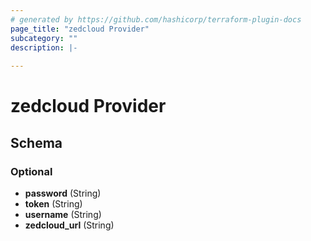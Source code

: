 ```yaml
---
# generated by https://github.com/hashicorp/terraform-plugin-docs
page_title: "zedcloud Provider"
subcategory: ""
description: |-
  
---
```


# zedcloud Provider





<!-- schema generated by tfplugindocs -->
## Schema

### Optional

- **password** (String)
- **token** (String)
- **username** (String)
- **zedcloud_url** (String)
